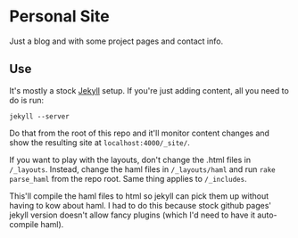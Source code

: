 # Personal Site

Just a blog and with some project pages and contact info.

## Use

It's mostly a stock [Jekyll](http://jekyllrb.com/) setup.  If you're just adding content, all you need to do is run:

    jekyll --server

Do that from the root of this repo and it'll monitor content changes and show the resulting site at `localhost:4000/_site/`.

If you want to play with the layouts, don't change the .html files in `/_layouts`.  Instead, change the haml files in `/_layouts/haml` and run `rake parse_haml` from the repo root.  Same thing applies to `/_includes`.

This'll compile the haml files to html so jekyll can pick them up without having to kow about haml.  I had to do this because stock github pages' jekyll version doesn't allow fancy plugins (which I'd need to have it auto-compile haml).
